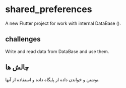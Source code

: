 # shared_preferences  
A new Flutter project for work with internal DataBase ().

## challenges  

Write and read data from DataBase and use them.

## چالش ها
نوشتن و خواندن داده از پایگاه داده و استفاده از آنها.
